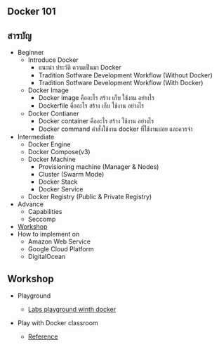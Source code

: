 ## Docker 101

## สารบัญ
- Beginner
  - Introduce Docker
    - แนะนำ ประวัติ ความเป็นมา Docker
    - Tradition Sotfware Development Workflow (Without Docker)
    - Tradition Sotfware Development Workflow (With Docker)
  - Docker Image
    - Docker image คืออะไร สร้าง เก็บ ใช้งาน อย่างไร
    - Dockerfile คืออะไร สร้าง เก็บ ใช้งาน อย่างไร
  - Docker Contianer
    - Docker container คืออะไร สร้าง ใช้งาน อย่างไร
    - Docker command คำสั่งใช้งาน docker ที่ใช้งานบ่อย และควรจำ
- Intermediate
  - Docker Engine
  - Docker Compose(v3)
  - Docker Machine
    - Provisioning machine (Manager & Nodes)
    - Cluster (Swarm Mode)
    - Docker Stack
    - Docker Service
  - Docker Registry (Public & Private Registry)
- Advance
  - Capabilities
  - Seccomp
- [Workshop](#workshop)
- How to implement on
  - Amazon Web Service
  - Google Cloud Platform
  - DigitalOcean

## Workshop
- Playground
  - [Labs playground winth docker](http://labs.play-with-docker.com/)

- Play with Docker classroom
  - [Reference](http://training.play-with-docker.com/alacart/)